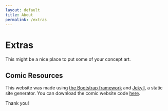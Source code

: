 ```yaml
---
layout: default
title: About
permalink: /extras
---
```

# Extras

This might be a nice place to put some of your concept art.

## Comic Resources
This website was made using [the Bootstrap framework](http://getbootstrap.com/) and [Jekyll](https://jekyllrb.com/), a static site generator. You can download the comic website code [here](https://github.com/peahatlanding/Webcomic-Jekyll-Theme).

Thank you!

